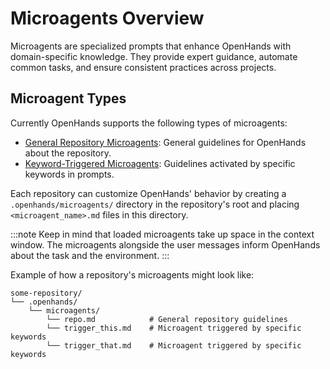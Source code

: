 # Microagents Overview

Microagents are specialized prompts that enhance OpenHands with domain-specific knowledge. 
They provide expert guidance, automate common tasks, and ensure consistent practices across projects.

## Microagent Types

Currently OpenHands supports the following types of microagents:

- [General Repository Microagents](./microagents-repo): General guidelines for OpenHands about the repository.
- [Keyword-Triggered Microagents](./microagents-keyword): Guidelines activated by specific keywords in prompts.

Each repository can customize OpenHands' behavior by creating a `.openhands/microagents/` directory in the 
repository's root and placing `<microagent_name>.md` files in this directory.

:::note
Keep in mind that loaded microagents take up space in the context window. 
The microagents alongside the user messages inform OpenHands about the task and the environment.
:::

Example of how a repository's microagents might look like:

```
some-repository/
└── .openhands/
    └── microagents/
        └── repo.md            # General repository guidelines
        └── trigger_this.md    # Microagent triggered by specific keywords
        └── trigger_that.md    # Microagent triggered by specific keywords
```

